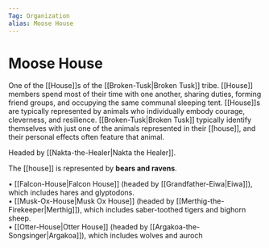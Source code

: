 ```yaml
---
Tag: Organization
alias: Moose House
---
```

# Moose House
One of the [[House]]s of the [[Broken-Tusk|Broken Tusk]] tribe. [[House]] members spend most of their time with one another, sharing duties, forming friend groups, and occupying the same communal sleeping tent. [[House]]s are typically represented by animals who individually embody courage, cleverness, and resilience. [[Broken-Tusk|Broken Tusk]] typically identify themselves with just one of the animals represented in their [[house]], and their personal effects often feature that animal.

Headed by [[Nakta-the-Healer|Nakta the Healer]].

The [[house]] is represented by **bears and ravens**.

• [[Falcon-House|Falcon House]] (headed by [[Grandfather-Eiwa|Eiwa]]), which includes hares and glyptodons.  
• [[Musk-Ox-House|Musk Ox House]] (headed by [[Merthig-the-Firekeeper|Merthig]]), which includes saber-toothed tigers and bighorn sheep.  
• [[Otter-House|Otter House]] (headed by [[Argakoa-the-Songsinger|Argakoa]]), which includes wolves and auroch